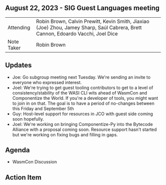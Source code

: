 ## August 22, 2023 - SIG Guest Languages meeting

|          |      | 
| -------- | -------- |
| Attending  | Robin Brown, Calvin Prewitt, Kevin Smith, Jiaxiao (Joe) Zhou, Jamey Sharp, Saúl Cabrera, Brett Cannon, Edoardo Vacchi, Joel Dice
| Note Taker | Robin Brown

## Updates

* Joe: Go subgroup meeting next Tuesday. We're sending an invite to everyone who expressed interest.
* Joel: We're trying to get guest tooling contributors to get to a level of consistency/stability of the WASI CLI wits ahead of WasmCon and Componentize the World. If you're a developer of tools, you might want to join in on that. The goal is to have a period of no-changes between this Friday and September 5th 
* Guy: Host-level support for resources in JCO with guest side coming soon hopefully.
* Joel: We're working on bringing Componentize-Py into the Bytecode Alliance with a proposal coming soon. Resource support hasn't started but we're working on fixing bugs and filling in gaps.

## Agenda

* WasmCon Discussion

## Action Item

